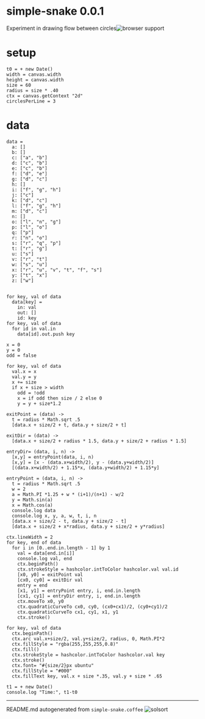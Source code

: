 # simple-snake 0.0.1

Experiment in drawing flow between circles![browser support](https://ci.testling.com/rasmuserik/simple-snake.png)

# setup

    t0 = + new Date()
    width = canvas.width
    height = canvas.width
    size = 60
    radius = size * .40
    ctx = canvas.getContext "2d"
    circlesPerLine = 3

# data

    
    data =
      a: []
      b: []
      c: ["a", "b"]
      d: ["c", "b"]
      e: ["c", "b"]
      f: ["d", "e"]
      g: ["d", "c"]
      h: []
      i: ["f", "g", "h"]
      j: ["c"]
      k: ["d", "c"]
      l: ["f", "g", "h"]
      m: ["d", "c"]
      n: []
      o: ["l", "n", "g"]
      p: ["l", "o"]
      q: ["p"]
      r: ["n", "o"]
      s: ["r", "q", "p"]
      t: ["r", "g"]
      u: ["s"]
      v: ["r", "t"]
      w: ["s", "u"]
      x: ["r", "u", "v", "t", "f", "s"]
      y: ["t", "x"]
      z: ["w"]
    
    
    for key, val of data
      data[key] =
        in: val
        out: []
        id: key
    for key, val of data
      for id in val.in
        data[id].out.push key
    
    x = 0
    y = 0
    odd = false
    
    for key, val of data
      val.x = x
      val.y = y
      x += size
      if x + size > width
        odd = !odd
        x = if odd then size / 2 else 0
        y = y + size*1.2
    
    exitPoint = (data) ->
      t = radius * Math.sqrt .5
      [data.x + size/2 + t, data.y + size/2 + t]
    
    exitDir = (data) ->
      [data.x + size/2 + radius * 1.5, data.y + size/2 + radius * 1.5]
    
    entryDir= (data, i, n) ->
      [x,y] = entryPoint(data, i, n)
      [x,y] = [x - (data.x+width/2), y - (data.y+width/2)]
      [(data.x+width/2) + 1.15*x, (data.y+width/2) + 1.15*y]
    
    entryPoint = (data, i, n) ->
      t = radius * Math.sqrt .5
      w = 2
      a = Math.PI *1.25 + w * (i+1)/(n+1) - w/2
      y = Math.sin(a)
      x = Math.cos(a)
      console.log data
      console.log x, y, a, w, t, i, n
      [data.x + size/2 - t, data.y + size/2 - t]
      [data.x + size/2 + x*radius, data.y + size/2 + y*radius]
    
    ctx.lineWidth = 2
    for key, end of data
      for i in [0..end.in.length - 1] by 1
        val = data[end.in[i]]
        console.log val, end
        ctx.beginPath()
        ctx.strokeStyle = hashcolor.intToColor hashcolor.val val.id
        [x0, y0] = exitPoint val
        [cx0, cy0] = exitDir val
        entry = end
        [x1, y1] = entryPoint entry, i, end.in.length
        [cx1, cy1] = entryDir entry, i, end.in.length
        ctx.moveTo x0, y0
        ctx.quadraticCurveTo cx0, cy0, (cx0+cx1)/2, (cy0+cy1)/2
        ctx.quadraticCurveTo cx1, cy1, x1, y1
        ctx.stroke()
    
    for key, val of data
      ctx.beginPath()
      ctx.arc val.x+size/2, val.y+size/2, radius, 0, Math.PI*2
      ctx.fillStyle = "rgba(255,255,255,0.8)"
      ctx.fill()
      ctx.strokeStyle = hashcolor.intToColor hashcolor.val key
      ctx.stroke()
      ctx.font= "#{size/2}px ubuntu"
      ctx.fillStyle = "#000"
      ctx.fillText key, val.x + size *.35, val.y + size * .65
    
    t1 = + new Date()
    console.log "Time:", t1-t0
    

----

README.md autogenerated from `simple-snake.coffee` ![solsort](https://ssl.solsort.com/_reputil_rasmuserik_simple-snake.png)
